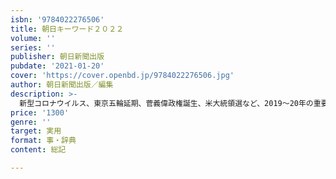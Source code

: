 ```yaml
---
isbn: '9784022276506'
title: 朝日キーワード２０２２
volume: ''
series: ''
publisher: 朝日新聞出版
pubdate: '2021-01-20'
cover: 'https://cover.openbd.jp/9784022276506.jpg'
author: 朝日新聞出版／編集
description: >-
  新型コロナウイルス、東京五輪延期、菅義偉政権誕生、米大統領選など、2019～20年の重要ニュースや時事問題を朝日新聞の第一線記者がわかりやすく解説。就活や資格の試験や面接で必ず聞かれるニュースの概要と論点がつかめる。
price: '1300'
genre: ''
target: 実用
format: 事・辞典
content: 総記

---
```

